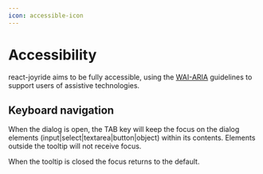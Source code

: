 ```yaml
---
icon: accessible-icon
---
```


# Accessibility

react-joyride aims to be fully accessible, using the [WAI-ARIA](https://www.w3.org/WAI/intro/aria) guidelines to support users of assistive technologies.

## Keyboard navigation

When the dialog is open, the TAB key will keep the focus on the dialog elements (input|select|textarea|button|object) within its contents. Elements outside the tooltip will not receive focus.

When the tooltip is closed the focus returns to the default.
